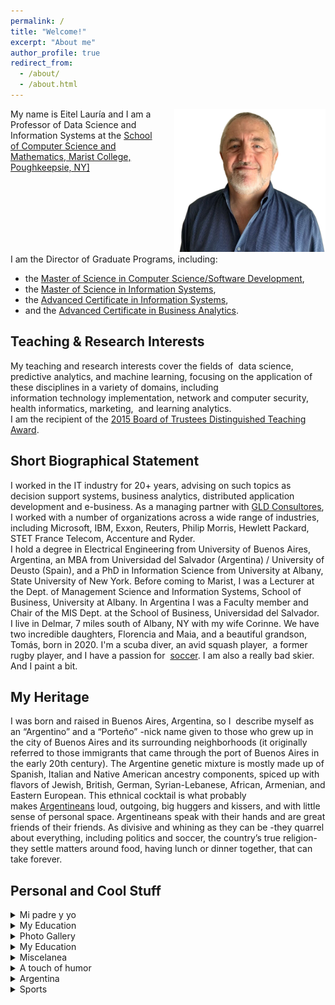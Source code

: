 ```yaml
---
permalink: /
title: "Welcome!"
excerpt: "About me"
author_profile: true
redirect_from: 
  - /about/
  - /about.html
---
```


<div style="display: flex;">
  <div style="flex: 50%; padding-right: 20px;">
     My name is Eitel Lauría and I am a Professor of Data Science and Information Systems at the <a href="https://www.marist.edu/computer-science-math)">School of Computer Science and Mathematics, Marist College, Poughkeepsie, NY]</a>  <br>
  </div>
  <div style="flex: 50%;">
    <img src="/images/Yo-2022-06-17-13-33-18.png" alt="Eitel Lauría" style="width: 100%;"/>
  </div>
</div>
 I am the Director of Graduate Programs, including:
   <ul>
 	<li>the <a href="https://www.marist.edu/computer-science-math/graduate/ms/software-devel">Master of Science in Computer Science/Software Development</a>,</li>
 	<li>the <a href="https://www.marist.edu/computer-science-math/msis">Master of Science in Information Systems</a>,</li>
 	<li>the <a href="https://www.marist.edu/computer-science-math/graduate/info-systems/is-cert">Advanced Certificate in Information Systems</a>,</li>
 	<li>and the <a href="https://www.marist.edu/computer-science-math/graduate/business-analytics">Advanced Certificate in Business Analytics</a>.</li>
</ul> 

<h2>Teaching & Research Interests</h2>
My teaching and research interests cover the fields of  data science, predictive analytics, and machine learning, focusing on the application of these disciplines in a variety of domains, including information technology implementation, network and computer security, health informatics, marketing,  and learning analytics.<br>
I am the recipient of the <a href="http://eitellauria.ar?page_id=1869">2015 Board of Trustees Distinguished Teaching Award</a>.

<h2>Short Biographical Statement</h2>
I worked in the IT industry for 20+ years, advising on such topics as decision support systems, business analytics, distributed application development and e-business. As a managing partner with <a href="https://www.gldconsultores.com/">GLD Consultores</a>, I worked with a number of organizations across a wide range of industries, including Microsoft, IBM, Exxon, Reuters, Philip Morris, Hewlett Packard, STET France Telecom, Accenture and Ryder.<br>
I hold a degree in Electrical Engineering from University of Buenos Aires, Argentina, an MBA from Universidad del Salvador (Argentina) / University of Deusto (Spain), and a PhD in Information Science from University at Albany, State University of New York. Before coming to Marist, I was a Lecturer at the Dept. of Management Science and Information Systems, School of Business, University at Albany. In Argentina I was a Faculty member and Chair of the MIS Dept. at the School of Business, Universidad del Salvador.<br>
I live in Delmar, 7 miles south of Albany, NY with my wife Corinne. We have two incredible daughters, Florencia and Maia, and a beautiful grandson, Tomás, born in 2020. I'm a scuba diver, an avid squash player,  a former rugby player, and I have a passion for  <a href="https://lanacionar-prod.video.arc-cdn.net/wp-lanacionar/20230118/63c80461c471e46a750460f7/t_0ee88fb793f44b899f70904b910c67ae_name_LN___ETERNOS_subtitulado_FINAL/file_1280x720-2000-v3_1.mp4">soccer</a>. I am also a really bad skier. And I paint a bit.

<h2>My Heritage</h2>
I was born and raised in Buenos Aires, Argentina, so I  describe myself as an “Argentino” and a “Porteño” -nick name given to those who grew up in the city of Buenos Aires and its surrounding neighborhoods (it originally referred to those immigrants that came through the port of Buenos Aires in the early 20th century). The Argentine genetic mixture is mostly made up of Spanish, Italian and Native American ancestry components, spiced up with flavors of Jewish, British, German, Syrian-Lebanese, African, Armenian, and Eastern European. This ethnical cocktail is what probably makes <a href="https://therealargentina.com/en/argentinian-or-argentinean-decisions-decisions/" target="_blank" rel="noopener">Argentineans</a> loud, outgoing, big huggers and kissers, and with little sense of personal space. Argentineans speak with their hands and are great friends of their friends. As divisive and whining as they can be -they quarrel about everything, including politics and soccer, the country’s true religion- they settle matters around food, having lunch or dinner together, that can take forever.

<h2>Personal and Cool Stuff</h2>
<details><summary>Mi padre y yo</summary><blockquote>
  <a href="https://foxweb.marist.edu/users/jf4n/el_ingeniero_y_yo.htm">Eitel Lauría by Eitel Lauría</a>
</blockquote></details>
<details><summary>My Education</summary><blockquote>
  <ul>
 	<li>
    <a href="https://www.albany.edu/cehc/programs/phd-information-science">Inf. Science UAlbany</a>
  </li>
 	<li>
    <a href="https://omega0.xyz/omega8008/">Omega UAlbany</a>
  </li>
 	<li>
    <a href="http://www.usal.edu.ar/">Univ. del Salvador</a>
  </li>
 	<li>
    <a href="https://www.deusto.es/cs/Satellite/deusto/es/universidad-deusto">Universidad de Deusto</a>
  </li>
 	<li>
    <a href="http://www.fi.uba.ar/">UBA - Engineering</a>
  </li>
 	<li>
<a href="https://stalbans.esc.edu.ar/">St. Alban's College</a>
</li>
</ul>
</blockquote></details>
<details><summary>Photo Gallery</summary><blockquote>
<ul>
 	<li><a href="http://eitellauria.ar?page_id=1517">Family, places, interests, students</a></li>
 	<li><a href="http://eitellauria.ar/?page_id=2592">Some of my paintings</a></li>
</ul>
</blockquote></details>
<details><summary>My Education</summary><blockquote>
  <ul>
 	<li>
<a href="https://www.kaggle.com/" target="_blank" rel="noopener">Kaggle</a>
</li>
 	<li>
<a href="https://ai.google/" target="_blank" rel="noopener">Google AI</a>
</li>
 	<li>
<a href="https://foxweb.marist.edu/users/jf4n/PostPredIntervals.htm" target="_blank" rel="noopener">Simulating Posterior Pred Intervals</a>
</li>
 	<li>
<a href="https://foxweb.marist.edu/users/jf4n/LogBivariateLikelihood.htm" target="_blank" rel="noopener">Sampling by Markov Chain Monte Carlo</a>
</li>
 	<li>
<a href="https://playground.tensorflow.org/#activation=tanh&amp;batchSize=10&amp;dataset=circle&amp;regDataset=reg-plane&amp;learningRate=0.03&amp;regularizationRate=0&amp;noise=0&amp;networkShape=4,2&amp;seed=0.51381&amp;showTestData=false&amp;discretize=false&amp;percTrainData=50&amp;x=true&amp;y=true&amp;xTimesY=fals" target="_blank" rel="noopener">Neural net playground</a>
</li>
 	<li>
<a href="https://www.deeplearningbook.org/" target="_blank" rel="noopener">Deep Learning Book</a>
</li>
 	<li>
<a href="https://www.anaconda.com/" target="_blank" rel="noopener">Python Anaconda</a>
</li>
 	<li>
<a href="https://towardsdatascience.com/" target="_blank" rel="noopener">Towards Data Science</a>
</li>
 	<li>
<span lang="en-us"><a href="https://www.datavis.ca/gallery/" target="_blank" rel="noopener">Gallery of Data Visualization</a></span>
</li>
 	<li>
<a href="http://kdd.ics.uci.edu/" target="_blank" rel="noopener">UCI KDD Archive</a>
</li>
 	<li>
<a href="https://www.tensorflow.org/" target="_blank" rel="noopener">Tensorflow</a>
</li>
 	<li>
<a href="http://www.r-project.org/" target="_blank" rel="noopener">R (statistical computing)</a>
</li>
 	<li>
<span lang="en-us"><a href="http://www.mathworks.com/" target="_blank" rel="noopener">MATLAB site</a></span>
</li>
 	<li>
<a href="https://www.ibm.com/products/spss-modeler" target="_blank" rel="noopener">IBM SPSS Modeler</a>
</li>
 	<li>
<span lang="en-us"><a href="http://research.microsoft.com/" target="_blank" rel="noopener">Microsoft Research</a></span>
</li>
 	<li>
<a href="https://pytorch.org/" target="_blank" rel="noopener">Pytorch</a>
</li>
 	<li>
<a href="https://www.ibm.com/watson/" target="_blank" rel="noopener">IBM Watson</a>
</li>
 	<li>
<span lang="en-us"><a href="http://www.norsys.com/" target="_blank" rel="noopener">Norsys' Netica</a></span>
</li>
 	<li>
<a href="https://www.kdnuggets.com/" target="_blank" rel="noopener">KDD nuggets</a>
</li>
 	<li>
<a href="https://keras.io/" target="_blank" rel="noopener">Keras</a>
</li>
 	<li>
<a href="http://news.mit.edu/topic/machine-learning" target="_blank" rel="noopener">MIT news - Machine Learning</a>
</li>
 	<li>
<a href="https://machinelearningmastery.com/" target="_blank" rel="noopener">Machine Learning Mastery</a>
</li>
 	<li>
<a href="http://work.caltech.edu/telecourse.html" target="_blank" rel="noopener">Learning From data</a> (Yaser Abu-Mostafa)
</li>
 	<li><a href="https://scikit-learn.org/stable/" target="_blank" rel="noopener">Scikit-Learn</a></li>
</ul>
</blockquote></details>
<details><summary>Miscelanea</summary><blockquote>
<ul>
 	<li>
<a href="https://www.newsweek.com/unbelievers-quest-170478">Unbeliever's Quest</a>
</li>
 	<li>
<a href="https://youtu.be/ipRvjS7q1DI" target="_blank" rel="noopener">Richard Feynman: Can Machines Think?</a>
</li>
 	<li>
<a href="http://www.bigear.org/vol1no2/sagan.htm" target="_blank" rel="noopener">SETI, by Carl Sagan</a>
</li>
 	<li>
<a href="http://setiathome.ssl.berkeley.edu/" target="_blank" rel="noopener">SETI<span lang="en-us">@home</span></a>
</li>
 	<li>
<a href="http://www.skeptic.com/" target="_blank" rel="noopener" name="top">The Skeptics Society</a><a href="https://www.youtube.com/watch?v=wupToqz1e2g" target="_blank" rel="noopener" name="top"></a>
</li>
 	<li>
<a href="https://www.wnycstudios.org/podcasts/radiolab/articles/best-medicine">Staph Retreat (Radio Lab)</a>
</li>
 	<li>
<a href="https://www.youtube.com/watch?v=wupToqz1e2g" target="_blank" rel="noopener" name="top">Pale Blue Dot</a>
</li>
 	<li>
<span lang="en-us"><a href="http://www.winstonchurchill.org/" target="_blank" rel="noopener">Churchill, person of the century</a></span>
</li>
 	<li>
<span lang="en-us"><a href="https://escapepod.org/2009/04/10/ep194-exhalation/" target="_blank" rel="noopener">Exhalation (Ted Chiang)</a></span>
</li>
 	<li>
<a href="https://youtu.be/HrDasvAgEPY" target="_blank" rel="noopener">Serrat:  Si la Muerte Pisa Mi Huerto</a>
</li>
 	<li>
<a href="http://www.caveofmagic.com/pickcrd2.htm" target="_blank" rel="noopener">A bit of magic</a>
</li>
 	<li>
<a href="https://electricsheep.org/">Electric Sheep</a>
</li>
 	<li>
<a href="https://www.distributed.net/Main_Page">Distributed.net</a>
</li>
 	<li>
<a href="https://www.worldcommunitygrid.org/">World Community Grid</a>
</li>
 	<li>
<a href="http://www.helenshulman.com/">Helen Shulman's paintings</a>
</li>
</ul>
</blockquote></details>
<details><summary>A touch of humor</summary><blockquote>
<ul>
 	<li>
<a href="https://www.smart-jokes.org/two-cows-economics-explained.html" target="_blank" rel="noopener">Two Cows </a>
</li>
 	<li>
<span lang="en-us"><a href="https://www.smart-jokes.org/god-tenure-university.html" target="_blank" rel="noopener">Why God was never granted tenure</a></span>
</li>
 	<li>
<a href="https://kubik.org/lighter/yzerok.htm" name="top">The Y zero K problem</a>
</li>
 	<li>
<a href="http://churchofgoogle.org/" target="_blank" rel="noopener">The Reformed Church of Google</a>
</li>
 	<li>
<a href="https://www.smart-jokes.org/how-it-projects-really-work.html" target="_blank" rel="noopener">IT projects &amp; tree swings</a>
</li>
 	<li>
<a href="https://xkcd.com/" target="_blank" rel="noopener">xkcd</a>
</li>
</ul>
</blockquote></details>
<details><summary>Argentina</summary><blockquote>
<ul>
 	<li>
<a href="https://bcn.gob.ar/uploads/BasesAlberdi.pdf" target="_blank" rel="noopener">Las Bases de Alberdi (in Spanish)</a>
</li>
 	<li>
<a href="http://en.wikipedia.org/wiki/Jos%C3%A9_de_San_Mart%C3%ADn" target="_blank" rel="noopener">José de San Martín</a>
</li>
 	<li>
<a href="http://es.wikipedia.org/wiki/Mariano_Moreno" target="_blank" rel="noopener">Mariano Moreno (in Spanish)</a>
</li>
 	<li>
<a href="https://www.youtube.com/watch?v=Aa_N71VXQnM" target="_blank" rel="noopener">Mi Buenos Aires querido  (Gardel)</a>
</li>
 	<li>
<a href="https://www.nationalgeographic.com/travel/destinations/south-america/argentina/local-guide-buenos-aires/" target="_blank" rel="noopener">A local's guide to Buenos Aires</a>
</li>
 	<li>
<span style="color: #626262;"><a href="https://www.poetryfoundation.org/poets/jorge-luis-borges">Jorge Luis Borges</a> </span>
</li>
 	<li>
<span style="color: #626262;"><a href="http://www.youtube.com/watch?v=QCmP4bEJfOg&amp;feature=related">Adios Nonino (Astor Piazzola)</a></span>
</li>
 	<li>
<a href="http://en.wikipedia.org/wiki/Les_Luthiers" target="_blank" rel="noopener">Les Luthiers </a>
</li>
 	<li>
<a href="https://www.youtube.com/watch?v=l5fVzdOgBxM" target="_blank" rel="noopener">Añoralgias (Les Luthiers)</a>
</li>
 	<li>
<a href="http://www.mongabay.com/ice_01.htm" target="_blank" rel="noopener">The Perito Moreno Glacier</a>
</li>
 	<li>
<a href="https://travel.usnews.com/Argentine_Patagonia/" target="_blank" rel="noopener">Patagonia Argentina</a>
</li>
 	<li>
<a href="https://www.iesabroad.org/study-abroad/blogs/mho10caseedu/iguazu-falls-why-another-waterfall-will-never-impress-me-again?gclid=CjwKCAjwgviIBhBkEiwA10D2j3XbeFza-qCuvOYqhAMv9q0XChsyJIxoTyqOsDLVEVm5ODMs3oixyBoCqikQAvD_BwE#sthash.tZolsZBS.dpbs" target="_blank" rel="noopener">Iguazu Falls</a>
</li>
 	<li>
<a href="https://vamospanish.com/discover/yerba-mate-ultimate-guide/" target="_blank" rel="noopener">El  Mate</a>
</li>
 	<li>
<a href="https://blog.winesofargentina.com/" target="_blank" rel="noopener">Wines of Argentina</a>
</li>
 	<li>
<a href="http://www.luigibosca.com.ar/" target="_blank" rel="noopener">Luigi Bosca (great wine!)</a>
</li>
 	<li><a href="https://youtu.be/PSSO43wRlWM">Qatar 2022 - Champions!</a></li>
</ul>
</blockquote></details>
<details><summary>Sports</summary><blockquote>
<ul>
 	<li>
<a href="http://www.clubsanalbano.com/">Club San Albano</a>
</li>
 	<li>
<a href="https://lapaginamillonaria.com/">River Plate </a>
</li>
 	<li>
<a href="https://www.fcbarcelona.com/en/">Barcelona FC</a>
</li>
 	<li>
<a href="https://www.youtube.com/watch?v=4vashrNoXTE" target="_blank" rel="noopener">Maradona: Live is Life</a>
</li>
 	<li>
<a href="https://youtu.be/4u6935V-wzk">Where is Messi ?</a>
</li>
 	<li>
<a href="https://www.youtube.com/watch?v=RM0ql8360J4" target="_blank" rel="noopener">Messi- Impossible Talent</a>
</li>
 	<li>
<a href="https://www.youtube.com/watch?v=AJUhzQEPCvE" target="_blank" rel="noopener">Manu Ginobili</a>
</li>
 	<li>
<span style="color: #626262;"><a href="https://youtu.be/PbNIfxcuGWU" target="_blank" rel="noopener">Best goal <u>EVER</u> </a></span>
</li>
 	<li>
<a href="https://youtu.be/cAehMNYw0ig" target="_blank" rel="noopener">Messi copycatting Maradona</a>
</li>
 	<li>
<a href="http://www.clubsanalbano.com/" target="_blank" rel="noopener">Club San Albano</a>
</li>
 	<li>
<a href="http://www.uar.com.ar/" target="_blank" rel="noopener">Argentine Rugby Union (UAR)</a>
</li>
 	<li>
<a href="http://www.youtube.com/watch?v=ogXWpBG-NjI" target="_blank" rel="noopener">Los Pumas - Tribute</a>
</li>
 	<li>
<a href="https://www.youtube.com/watch?v=tdMCAV6Yd0Y" target="_blank" rel="noopener">All Blacks' Haka </a>
</li>
 	<li>
<a href="https://www.planetrugby.com/" target="_blank" rel="noopener">Planet Rugby</a>
</li>
 	<li>
<a href="http://www.rugbytime.com/" target="_blank" rel="noopener">Rugby Time</a>
</li>
 	<li>
<a href="http://www.mikeball.com/" target="_blank" rel="noopener"><span lang="es-ar">Mike Ball </span>(Aussie Diving)</a>
</li>
 	<li>
<a href="http://www.seadivers.com.br/" target="_blank" rel="noopener">Sea Divers (SC, Brazil)</a>
</li>
 	<li>
<a href="http://www.stuartcove.com/" target="_blank" rel="noopener">Stuart Cove's Shark Diving</a>
</li>
 	<li>
<a href="http://www.diveparadise.com/" target="_blank" rel="noopener">Dive Paradise (Cozumel)</a>
</li>
 	<li>
<a href="https://psaworldtour.com/" target="_blank" rel="noopener">Professional Squash Association</a>
</li>
 	<li>
<a href="https://www.youtube.com/user/psasquashtv">PSA SquashTV</a>
</li>
 	<li>
<a href="https://www.youtube.com/watch?v=sSvzNWQQl90" target="_blank" rel="noopener">White vs Gaultier</a>
</li>
 	<li>
<a href="https://www.youtube.com/playlist?list=PLC8lS6EGQ-Q50fsZXQyunY_ZVRfUCvvba" target="_blank" rel="noopener">My SCUBA diving video clips</a>
</li>
</ul>
</blockquote></details>
